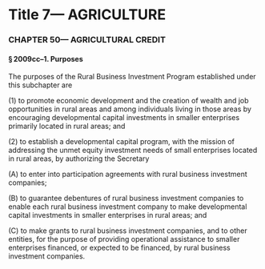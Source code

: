 
# Title 7— AGRICULTURE
### CHAPTER 50— AGRICULTURAL CREDIT
#### § 2009cc–1. Purposes

The purposes of the Rural Business Investment Program established under this subchapter are

(1) to promote economic development and the creation of wealth and job opportunities in rural areas and among individuals living in those areas by encouraging developmental capital investments in smaller enterprises primarily located in rural areas; and

(2) to establish a developmental capital program, with the mission of addressing the unmet equity investment needs of small enterprises located in rural areas, by authorizing the Secretary

(A) to enter into participation agreements with rural business investment companies;

(B) to guarantee debentures of rural business investment companies to enable each rural business investment company to make developmental capital investments in smaller enterprises in rural areas; and

(C) to make grants to rural business investment companies, and to other entities, for the purpose of providing operational assistance to smaller enterprises financed, or expected to be financed, by rural business investment companies.
